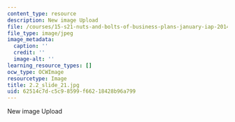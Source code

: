 ```yaml
---
content_type: resource
description: New image Upload
file: /courses/15-s21-nuts-and-bolts-of-business-plans-january-iap-2014/62514c7dc5c98599f66218428b96a799_2.2_slide_21.jpg
file_type: image/jpeg
image_metadata:
  caption: ''
  credit: ''
  image-alt: ''
learning_resource_types: []
ocw_type: OCWImage
resourcetype: Image
title: 2.2_slide_21.jpg
uid: 62514c7d-c5c9-8599-f662-18428b96a799
---
```

New image Upload